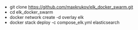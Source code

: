 - git clone https://github.com/maxkrukov/elk_docker_swarm.git
- cd elk_docker_swarm
- docker network create -d overlay elk
- docker stack deploy -c compose_elk.yml elasticsearch

